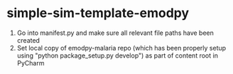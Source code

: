 # simple-sim-template-emodpy

1. Go into manifest.py and make sure all relevant file paths have been created
2. Set local copy of emodpy-malaria repo (which has been properly setup using "python package_setup.py develop") as part 
of content root in PyCharm